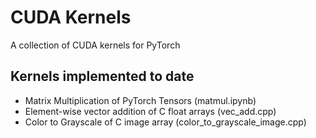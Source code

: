 # CUDA Kernels
A collection of CUDA kernels for PyTorch

## Kernels implemented to date
- Matrix Multiplication of PyTorch Tensors (matmul.ipynb)
- Element-wise vector addition of C float arrays (vec_add.cpp)
- Color to Grayscale of C image array (color_to_grayscale_image.cpp)

